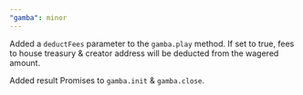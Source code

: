 ```yaml
---
"gamba": minor
---
```


Added a `deductFees` parameter to the `gamba.play` method. If set to true, fees to house treasury & creator address will be deducted from the wagered amount.

Added result Promises to `gamba.init` & `gamba.close`.
